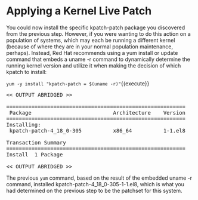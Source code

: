 # Applying a Kernel Live Patch

You could now install the specific kpatch-patch package you discovered from the
previous step.  However, if you were wanting to do this action on a population
of systems, which may each be running a different kernel (because of where they
are in your normal population maintenance, perhaps).  Instead, Red Hat
recommends using a yum install or update command that embeds a uname -r
command to dynamically determine the running kernel version and utilize it
when making the decision of which kpatch to install:

`yum -y install "kpatch-patch = $(uname -r)"`{{execute}}

<pre class="file">
<< OUTPUT ABRIDGED >>

=========================================================
 Package                          Architecture    Version
=========================================================
Installing:
 kpatch-patch-4_18_0-305          x86_64          1-1.el8

Transaction Summary
=========================================================
Install  1 Package

<< OUTPUT ABRIDGED >>
</pre>

The previous `yum` command, based on the result of the embedded uname -r
command, installed kpatch-patch-4_18_0-305-1-1.el8, which is what you had 
determined on the previous step to be the patchset for this system.
